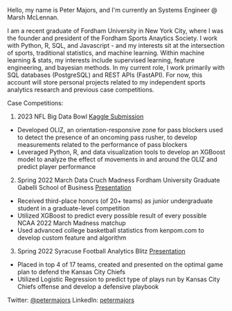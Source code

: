 Hello, my name is Peter Majors, and I'm currently an Systems Engineer @ Marsh McLennan. 

I am a recent graduate of Fordham University in New York City, where I was the founder and president of the Fordham Sports Anaytics Society. I work with Python, R, SQL, and Javascript - and my interests sit at the intersection of sports, traditional statistics, and machine learning. Within machine learning & stats, my interests include supervised learning, feature engineering, and bayesian methods. In my current role, I work primarily with SQL databases (PostgreSQL) and REST APIs (FastAPI). For now, this account will store personal projects related to my independent sports analytics research and previous case competitions.

Case Competitions:

1. 2023 NFL Big Data Bowl [Kaggle Submission](https://www.kaggle.com/code/petermajors/evaluating-offensive-linemen-using-oliz)
  - Developed OLIZ, an orientation-responsive zone for pass blockers used to detect the presence of an oncoming pass rusher, to develop measurements related to the performance of pass blockers
  - Leveraged Python, R, and data visualization tools to develop an XGBoost model to analyze the effect of movements in and around the OLIZ and predict player performance

2. Spring 2022 March Data Cruch Madness Fordham University Graduate Gabelli School of Business [Presentation](https://docs.google.com/presentation/d/1qrPXnmYQW1HIsacNW7ErcEe8ZhOpBzMTL5QUv9U1mkk/edit#slide=id.gef40e1d453_0_10)
  - Received third-place honors (of 20+ teams) as junior undergraduate student in a graduate-level competition
  - Utilized XGBoost to predict every possible result of every possible NCAA 2022 March Madness matchup
  - Used advanced college basketball statistics from kenpom.com to develop custom feature and algorithm

3. Spring 2022 Syracuse Football Analytics Blitz [Presentation](https://www.linkedin.com/posts/petermajors_2022-football-analytics-blitz-presentation-activity-6903800461774647296-yDIk?utm_source=share&utm_medium=member_desktop)
  - Placed in top 4 of 17 teams, created and presented on the optimal game plan to defend the Kansas City Chiefs
  - Utilized Logistic Regression to predict type of plays run by Kansas City Chiefs offense and develop a defensive playbook
    
Twitter: [@petermajors](https://twitter.com/PeterLMajors)
LinkedIn: [petermajors](https://www.linkedin.com/in/petermajors/)
